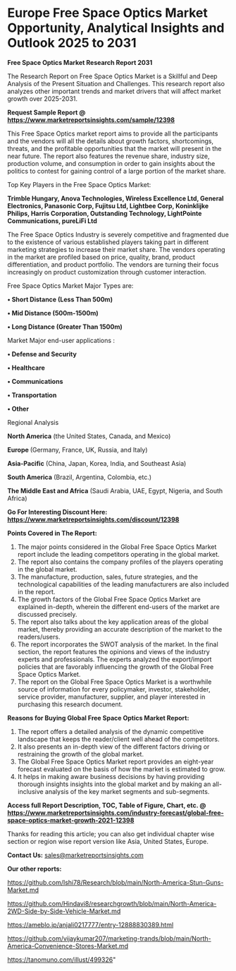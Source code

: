 # Europe Free Space Optics Market Opportunity, Analytical Insights and Outlook 2025 to 2031

<strong>Free Space Optics Market Research Report 2031</strong>

The Research Report on Free Space Optics Market is a Skillful and Deep Analysis of the Present Situation and Challenges. This research report also analyzes other important trends and market drivers that will affect market growth over 2025-2031.

<strong>Request Sample Report @ <a href=https://www.marketreportsinsights.com/sample/12398>https://www.marketreportsinsights.com/sample/12398</a></strong>

This Free Space Optics market report aims to provide all the participants and the vendors will all the details about growth factors, shortcomings, threats, and the profitable opportunities that the market will present in the near future. The report also features the revenue share, industry size, production volume, and consumption in order to gain insights about the politics to contest for gaining control of a large portion of the market share.

Top Key Players in the Free Space Optics Market:

<strong>Trimble Hungary, Anova Technologies, Wireless Excellence Ltd, General Electronics, Panasonic Corp, Fujitsu Ltd, Lightbee Corp, Koninklijke Philips, Harris Corporation, Outstanding Technology, LightPointe Communications, pureLiFi Ltd</strong>

The Free Space Optics Industry is severely competitive and fragmented due to the existence of various established players taking part in different marketing strategies to increase their market share. The vendors operating in the market are profiled based on price, quality, brand, product differentiation, and product portfolio. The vendors are turning their focus increasingly on product customization through customer interaction.

Free Space Optics Market Major Types are:

<strong>• Short Distance (Less Than 500m)

• Mid Distance (500m-1500m)

• Long Distance (Greater Than 1500m)</strong>

Market Major end-user applications :

<strong>• Defense and Security

• Healthcare

• Communications

• Transportation

• Other</strong>

Regional Analysis

</u><strong><b>North America</b></strong> (the United States, Canada, and Mexico)

<strong><b>Europe </b></strong>(Germany, France, UK, Russia, and Italy)

<strong><b>Asia-Pacific</b></strong> (China, Japan, Korea, India, and Southeast Asia)

<strong><b>South America</b></strong> (Brazil, Argentina, Colombia, etc.)

<strong><b>The Middle East and Africa</b></strong> (Saudi Arabia, UAE, Egypt, Nigeria, and South Africa)

<strong>Go For Interesting Discount Here: <a href=https://www.marketreportsinsights.com/discount/12398>https://www.marketreportsinsights.com/discount/12398</a></strong>

<strong>Points Covered in The Report:</strong>
<ol>
  <li>The major points considered in the Global Free Space Optics Market report include the leading competitors operating in the global market.</li>
  <li>The report also contains the company profiles of the players operating in the global market.</li>
  <li>The manufacture, production, sales, future strategies, and the technological capabilities of the leading manufacturers are also included in the report.</li>
  <li>The growth factors of the Global Free Space Optics Market are explained in-depth, wherein the different end-users of the market are discussed precisely.</li>
  <li>The report also talks about the key application areas of the global market, thereby providing an accurate description of the market to the readers/users.</li>
  <li>The report incorporates the SWOT analysis of the market. In the final section, the report features the opinions and views of the industry experts and professionals. The experts analyzed the export/import policies that are favorably influencing the growth of the Global Free Space Optics Market.</li>
  <li>The report on the Global Free Space Optics Market is a worthwhile source of information for every policymaker, investor, stakeholder, service provider, manufacturer, supplier, and player interested in purchasing this research document.</li>
</ol>
<strong>Reasons for Buying Global Free Space Optics Market Report:</strong>

<ol>
  <li>The report offers a detailed analysis of the dynamic competitive landscape that keeps the reader/client well ahead of the competitors.</li>
  <li>It also presents an in-depth view of the different factors driving or restraining the growth of the global market.</li>
  <li>The Global Free Space Optics Market report provides an eight-year forecast evaluated on the basis of how the market is estimated to grow.</li>
  <li>It helps in making aware business decisions by having providing thorough insights insights into the global market and by making an all-inclusive analysis of the key market segments and sub-segments.</li>
</ol>
<strong>Access full Report Description, TOC, Table of Figure, Chart, etc. @ <a href=https://www.marketreportsinsights.com/industry-forecast/global-free-space-optics-market-growth-2021-12398>https://www.marketreportsinsights.com/industry-forecast/global-free-space-optics-market-growth-2021-12398</a></strong>


Thanks for reading this article; you can also get individual chapter wise section or region wise report version like Asia, United States, Europe.

<strong>Contact Us:</strong>
sales@marketreportsinsights.com

<strong>Our other reports:</strong>

<a href=https://github.com/Ishi78/Research/blob/main/North-America-Stun-Guns-Market.md>https://github.com/Ishi78/Research/blob/main/North-America-Stun-Guns-Market.md</a>

<a href=https://github.com/Hindavi8/researchgrowth/blob/main/North-America-2WD-Side-by-Side-Vehicle-Market.md>https://github.com/Hindavi8/researchgrowth/blob/main/North-America-2WD-Side-by-Side-Vehicle-Market.md</a>

<a href=https://ameblo.jp/anjali0217777/entry-12888830389.html>https://ameblo.jp/anjali0217777/entry-12888830389.html</a>

<a href=https://github.com/vijaykumar207/marketing-trands/blob/main/North-America-Convenience-Stores-Market.md>https://github.com/vijaykumar207/marketing-trands/blob/main/North-America-Convenience-Stores-Market.md</a>

<a href=https://tanomuno.com/illust/499326>https://tanomuno.com/illust/499326</a>"
